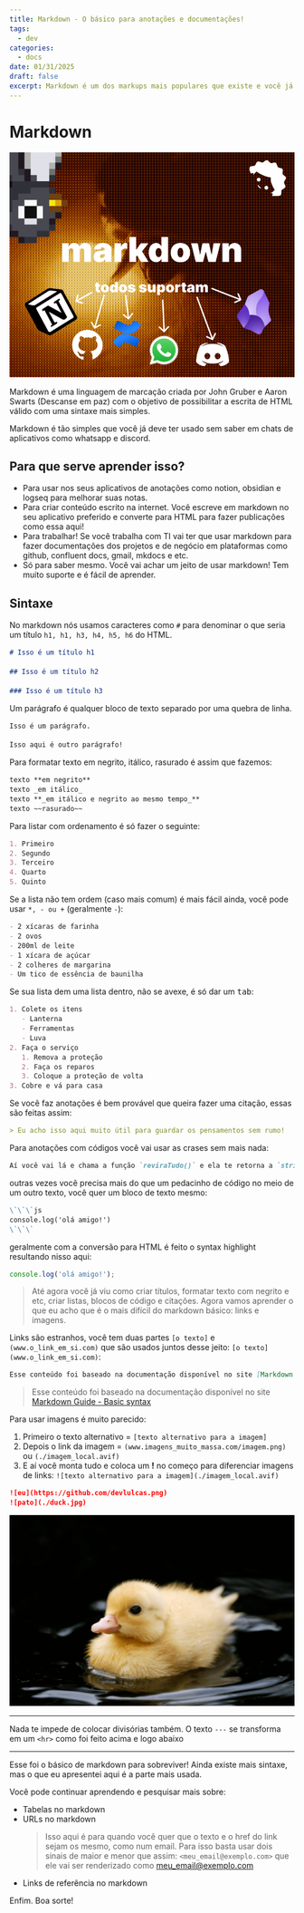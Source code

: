 ```yaml
---
title: Markdown - O básico para anotações e documentações!
tags:
  - dev
categories:
  - docs
date: 01/31/2025
draft: false
excerpt: Markdown é um dos markups mais populares que existe e você já sabe 50% dele!
---
```


# Markdown

![md](./md.png)

Markdown é uma linguagem de marcação criada por John Gruber e Aaron Swarts (Descanse em paz) com o objetivo de possibilitar a escrita de HTML válido com uma sintaxe mais simples.

Markdown é tão simples que você já deve ter usado sem saber em chats de aplicativos como whatsapp e discord.

## Para que serve aprender isso?

- Para usar nos seus aplicativos de anotações como notion, obsidian e logseq para melhorar suas notas.
- Para criar conteúdo escrito na internet. Você escreve em markdown no seu aplicativo preferido e converte para HTML para fazer publicações como essa aqui!
- Para trabalhar! Se você trabalha com TI vai ter que usar markdown para fazer documentações dos projetos e de negócio em plataformas como github, confluent docs, gmail, mkdocs e etc.
- Só para saber mesmo. Você vai achar um jeito de usar markdown! Tem muito suporte e é fácil de aprender.

## Sintaxe

No markdown nós usamos caracteres como `#` para denominar o que seria um título `h1, h1, h3, h4, h5, h6` do HTML.

```md
# Isso é um título h1

## Isso é um título h2

### Isso é um título h3
```

Um parágrafo é qualquer bloco de texto separado por uma quebra de linha.

```md
Isso é um parágrafo.

Isso aqui é outro parágrafo!
```

Para formatar texto em negrito, itálico, rasurado é assim que fazemos:

```md
texto **em negrito**
texto _em itálico_
texto **_em itálico e negrito ao mesmo tempo_**
texto ~~rasurado~~
```

Para listar com ordenamento é só fazer o seguinte:

```md
1. Primeiro
2. Segundo
3. Terceiro
4. Quarto
5. Quinto
```

Se a lista não tem ordem (caso mais comum) é mais fácil ainda, você pode usar `*, - ou +` (geralmente `-`):

```md
- 2 xícaras de farinha
- 2 ovos
- 200ml de leite
- 1 xícara de açúcar
- 2 colheres de margarina
- Um tico de essência de baunilha
```

Se sua lista dem uma lista dentro, não se avexe, é só dar um <kbd>tab</kbd>:

```md
1. Colete os itens
   - Lanterna
   - Ferramentas
   - Luva
2. Faça o serviço
   1. Remova a proteção
   2. Faça os reparos
   3. Coloque a proteção de volta
3. Cobre e vá para casa
```

Se você faz anotações é bem provável que queira fazer uma citação, essas são feitas assim:

```md
> Eu acho isso aqui muito útil para guardar os pensamentos sem rumo!
```

Para anotações com códigos você vai usar as crases sem mais nada:

```md
Aí você vai lá e chama a função `reviraTudo()` e ela te retorna a `string` com caracteres invertidos.
```

outras vezes você precisa mais do que um pedacinho de código no meio de um outro texto, você quer um bloco de texto mesmo:

```md
\`\`\`js
console.log('olá amigo!')
\`\`\`
```

geralmente com a conversão para HTML é feito o syntax highlight resultando nisso aqui:

```js
console.log('olá amigo!');
```

> Até agora você já viu como criar títulos, formatar texto com negrito e etc, criar listas, blocos de código e citações. Agora vamos aprender o que eu acho que é o mais difícil do markdown básico: links e imagens.

Links são estranhos, você tem duas partes `[o texto]` e `(www.o_link_em_si.com)` que são usados juntos desse jeito: `[o texto](www.o_link_em_si.com)`:

```md
Esse conteúdo foi baseado na documentação disponível no site [Markdown Guide - Basic syntax](https://www.markdownguide.org/basic-syntax/)
```

> Esse conteúdo foi baseado na documentação disponível no site [Markdown Guide - Basic syntax](https://www.markdownguide.org/basic-syntax/)

Para usar imagens é muito parecido:

1. Primeiro o texto alternativo = `[texto alternativo para a imagem]`
2. Depois o link da imagem = `(www.imagens_muito_massa.com/imagem.png)` ou `(./imagem_local.avif)`
3. E aí você monta tudo e coloca um **!** no começo para diferenciar imagens de links: `![texto alternativo para a imagem](./imagem_local.avif)`

```md
![eu](https://github.com/devlulcas.png)
![pato](./duck.jpg)
```

![pato](./duck.jpg)

---

Nada te impede de colocar divisórias também. O texto `---` se transforma em um `<hr>` como foi feito acima e logo abaixo

---

Esse foi o básico de markdown para sobreviver! Ainda existe mais sintaxe, mas o que eu apresentei aqui é a parte mais usada.

Você pode continuar aprendendo e pesquisar mais sobre:

- Tabelas no markdown
- URLs no markdown
  > Isso aqui é para quando você quer que o texto e o href do link sejam os mesmo, como num email. Para isso basta usar dois sinais de maior e menor que assim: `<meu_email@exemplo.com>` que ele vai ser renderizado como <meu_email@exemplo.com>
- Links de referência no markdown

Enfim. Boa sorte!
